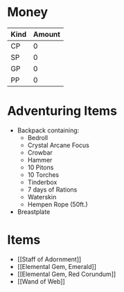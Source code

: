 # Money
| Kind | Amount |
| ---- | ------ |
| CP   | 0      |
| SP   | 0      |
| GP   | 0      | 
| PP   | 0      |

# Adventuring Items
- Backpack containing:
	- Bedroll
	- Crystal Arcane Focus
	- Crowbar
	- Hammer
	- 10 Pitons
	- 10 Torches
	- Tinderbox
	- 7 days of Rations
	- Waterskin
	- Hempen Rope (50ft.)
- Breastplate

# Items
 - [[Staff of Adornment]]
 - [[Elemental Gem, Emerald]]
 - [[Elemental Gem, Red Corundum]]
 - [[Wand of Web]]